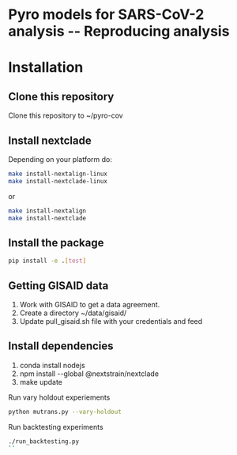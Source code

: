 # Pyro models for SARS-CoV-2 analysis -- Reproducing analysis


# Installation

## Clone this repository
Clone this repository to ~/pyro-cov

## Install nextclade

Depending on your platform do:

```sh
make install-nextalign-linux
make install-nextclade-linux
```
or 
```sh
make install-nextalign
make install-nextclade
```
## Install the package
```sh
pip install -e .[test]
```

## Getting GISAID data
1. Work with GISAID to get a data agreement.
2. Create a directory ~/data/gisaid/
3. Update pull_gisaid.sh file with your credentials and feed

## Install dependencies
1. conda install nodejs
2. npm install --global @nextstrain/nextclade
3. make update 

Run vary holdout experiements
```sh
python mutrans.py --vary-holdout 
```

Run backtesting experiments
```sh
./run_backtesting.py
``